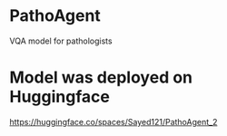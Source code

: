 # PathoAgent
VQA model for pathologists

# Model was deployed on Huggingface
https://huggingface.co/spaces/Sayed121/PathoAgent_2
